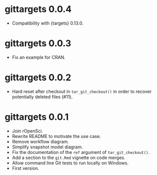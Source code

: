 # gittargets 0.0.4

* Compatibility with {targets} 0.13.0.

# gittargets 0.0.3

* Fix an example for CRAN.

# gittargets 0.0.2

* Hard reset after checkout in `tar_git_checkout()` in order to recover potentially deleted files (#11).

# gittargets 0.0.1

* Join rOpenSci.
* Rewrite README to motivate the use case.
* Remove workflow diagram.
* Simplify snapshot model diagram.
* Fix the documentation of the `ref` argument of `tar_git_checkout()`.
* Add a section to the `git.Rmd` vignette on code merges.
* Allow command line Git tests to run locally on Windows.
* First version.
